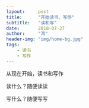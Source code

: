 ```yaml
---
layout:     post
title:      "开始读书、写作"
subtitle:   "读和写"
date:       2018-07-27
author:     "鸿"
header-img: "img/home-bg.jpg"
tags:
    - 读书
    - 写作
---
```


从现在开始，读书和写作

读什么？随便读读
  
写什么？随便写写



